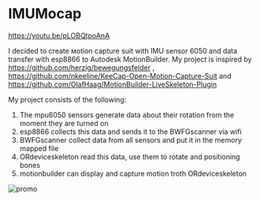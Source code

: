 # IMUMocap
https://youtu.be/pLOBQtpoAnA

I decided to create мotion capture suit with IMU sensor 6050 and data transfer with esp8866 to Autodesk MotionBuilder.
My project is inspired by https://github.com/herzig/bewegungsfelder , https://github.com/nkeeline/KeeCap-Open-Motion-Capture-Suit and https://github.com/OlafHaag/MotionBuilder-LiveSkeleton-Plugin

My project consists of the following:
1. The mpu6050 sensors generate data about their rotation from the moment they are turned on
2. esp8866 collects this data and sends it to the BWFGscanner via wifi
3. BWFGscanner collect data from all sensors and put it in the memory mapped file
4. ORdeviceskeleton read this data, use them to rotate and positioning bones
5. motionbuilder can display and capture motion troth ORdeviceskeleton


![promo](https://user-images.githubusercontent.com/50498587/120082315-e56d3b80-c0ca-11eb-8b7f-8e5a20e0032e.jpg)


